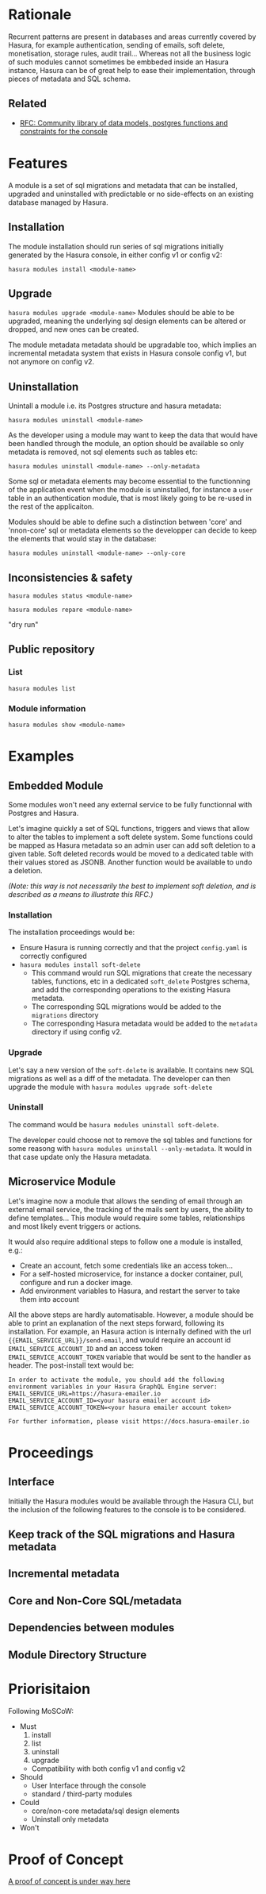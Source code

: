 # Rationale

Recurrent patterns are present in databases and areas currently covered by Hasura, for example authentication, sending of emails, soft delete, monetisation, storage rules, audit trail...
Whereas not all the business logic of such modules cannot sometimes be embbeded inside an Hasura instance, Hasura can be of great help to ease their implementation, through pieces of metadata and SQL schema.

## Related

- [RFC: Community library of data models, postgres functions and constraints for the console](https://github.com/hasura/graphql-engine/issues/4180)

# Features

A module is a set of sql migrations and metadata that can be installed, upgraded and uninstalled with predictable or no side-effects on an existing database managed by Hasura.

## Installation

The module installation should run series of sql migrations initially generated by the Hasura console, in either config v1 or config v2:

`hasura modules install <module-name>`

## Upgrade

`hasura modules upgrade <module-name>`
Modules should be able to be upgraded, meaning the underlying sql design elements can be altered or dropped, and new ones can be created.

The module metadata metadata should be upgradable too, which implies an incremental metadata system that exists in Hasura console config v1, but not anymore on config v2.

## Uninstallation

Unintall a module i.e. its Postgres structure and hasura metadata:

`hasura modules uninstall <module-name>`

As the developer using a module may want to keep the data that would have been handled through the module, an option should be available so only metadata is removed, not sql elements such as tables etc:

`hasura modules uninstall <module-name> --only-metadata`

Some sql or metadata elements may become essential to the functionning of the application event when the module is uninstalled, for instance a `user` table in an authentication module, that is most likely going to be re-used in the rest of the applicaiton.

Modules should be able to define such a distinction between 'core' and 'nnon-core' sql or metadata elements so the developper can decide to keep the elements that would stay in the database:

`hasura modules uninstall <module-name> --only-core`

## Inconsistencies & safety

`hasura modules status <module-name>`

`hasura modules repare <module-name>`

"dry run"

## Public repository

### List

`hasura modules list`

### Module information

`hasura modules show <module-name>`

<!-- ## Contributions -->
<!-- TODO standard / third-party modules -->

# Examples

## Embedded Module

Some modules won't need any external service to be fully functionnal with Postgres and Hasura.

Let's imagine quickly a set of SQL functions, triggers and views that allow to alter the tables to implement a soft delete system. Some functions could be mapped as Hasura metadata so an admin user can add soft deletion to a given table. Soft deleted records would be moved to a dedicated table with their values stored as JSONB.
Another function would be available to undo a deletion.

_(Note: this way is not necessarily the best to implement soft deletion, and is described as a means to illustrate this RFC.)_

### Installation

The installation proceedings would be:

- Ensure Hasura is running correctly and that the project `config.yaml` is correctly configured
- `hasura modules install soft-delete`
  - This command would run SQL migrations that create the necessary tables, functions, etc in a dedicated `soft_delete` Postgres schema, and add the corresponding operations to the existing Hasura metadata.
  - The corresponding SQL migrations would be added to the `migrations` directory
  - The corresponding Hasura metadata would be added to the `metadata` directory if using config v2.

### Upgrade

Let's say a new version of the `soft-delete` is available. It contains new SQL migrations as well as a diff of the metadata. The developer can then upgrade the module with `hasura modules upgrade soft-delete`

### Uninstall

The command would be `hasura modules uninstall soft-delete`.

The developer could choose not to remove the sql tables and functions for some reasong with `hasura modules uninstall --only-metadata`. It would in that case update only the Hasura metadata.

## Microservice Module

Let's imagine now a module that allows the sending of email through an external email service, the tracking of the mails sent by users, the ability to define templates... This module would require some tables, relationships and most likely event triggers or actions.

It would also require additional steps to follow one a module is installed, e.g.:

- Create an account, fetch some credentials like an access token...
- For a self-hosted microservice, for instance a docker container, pull, configure and run a docker image.
- Add environment variables to Hasura, and restart the server to take them into account

All the above steps are hardly automatisable. However, a module should be able to print an explanation of the next steps forward, following its installation. For example, an Hasura action is internally defined with the url `{{EMAIL_SERVICE_URL}}/send-email`, and would require an account id `EMAIL_SERVICE_ACCOUNT_ID` and an access token `EMAIL_SERVICE_ACCOUNT_TOKEN` variable that would be sent to the handler as header. The post-install text would be:

```
In order to activate the module, you should add the following environment variables in your Hasura GraphQL Engine server:
EMAIL_SERVICE_URL=https://hasura-emailer.io
EMAIL_SERVICE_ACCOUNT_ID=<your hasura emailer account id>
EMAIL_SERVICE_ACCOUNT_TOKEN=<your hasura emailer account token>

For further information, please visit https://docs.hasura-emailer.io
```

# Proceedings

## Interface

Initially the Hasura modules would be available through the Hasura CLI, but the inclusion of the following features to the console is to be considered.

## Keep track of the SQL migrations and Hasura metadata

## Incremental metadata

## Core and Non-Core SQL/metadata

## Dependencies between modules

## Module Directory Structure

# Priorisitaion

Following MoSCoW:

- Must
  1. install
  2. list
  3. uninstall
  4. upgrade
  - Compatibility with both config v1 and config v2
- Should
  - User Interface through the console
  - standard / third-party modules
- Could
  - core/non-core metadata/sql design elements
  - Uninstall only metadata
- Won't

# Proof of Concept

[A proof of concept is under way here](https://github.com/platyplus/hasura-modules)
